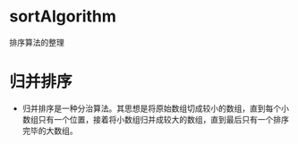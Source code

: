 # sortAlgorithm
排序算法的整理

# 归并排序

* 归并排序是一种分治算法。其思想是将原始数组切成较小的数组，直到每个小数组只有一个位置，接着将小数组归并成较大的数组，直到最后只有一个排序完毕的大数组。